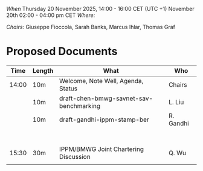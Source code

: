 *When*   Thursday 20 November 2025, 14:00 - 16:00 CET (UTC +1)
November 20th 02:00 - 04:00 pm CET 
*Where:*  

*Chairs:* Giuseppe Fioccola, Sarah Banks, Marcus Ihlar, Thomas Graf

# Proposed Documents

| Time    | Length | What                                        | Who          |
|---------|--------|---------------------------------------------|--------------|
| 14:00   | 10m    | Welcome, Note Well, Agenda, Status          | Chairs       |
|         | 10m    | draft-chen-bmwg-savnet-sav-benchmarking     | L. Liu       |
|         | 10m    | draft-gandhi-ippm-stamp-ber   	             | R. Gandhi    |
|         |        |                              	             |              |
|         |        |                              	             |              |
|         |        |                              	             |              |
|         |        |                              	             |              |
|         |        |                              	             |              |
|         |        |                              	             |              |
|         |        |                              	             |              |
| 15:30   | 30m    | IPPM/BMWG Joint Chartering Discussion       | Q. Wu        |
|         |        |                              	             |              |
